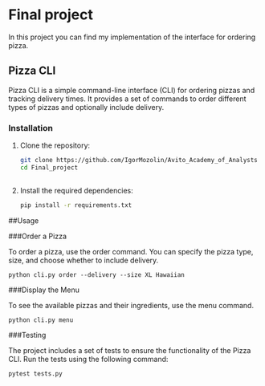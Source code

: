 # Final project
In this project you can find my implementation of the interface for ordering pizza.

## Pizza CLI

Pizza CLI is a simple command-line interface (CLI) for ordering pizzas 
and tracking delivery times. It provides a set of commands to 
order different types of pizzas and optionally include delivery.

### Installation

1. Clone the repository:

   ```bash
   git clone https://github.com/IgorMozolin/Avito_Academy_of_Analysts
   cd Final_project
  
2. Install the required dependencies:

    ```bash
    pip install -r requirements.txt

##Usage

###Order a Pizza

To order a pizza, use the order command. You can specify the pizza type, 
size, and choose whether to include delivery.

    python cli.py order --delivery --size XL Hawaiian
    
###Display the Menu

To see the available pizzas and their ingredients, use the menu command.

    python cli.py menu
    
###Testing

The project includes a set of tests to ensure the functionality of the Pizza CLI. 
Run the tests using the following command:

    pytest tests.py